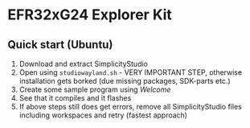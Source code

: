 # EFR32xG24 Explorer Kit 

## Quick start (Ubuntu)

1. Download and extract SimplicityStudio
1. Open using `studiowayland.sh` - VERY IMPORTANT STEP, otherwise installation gets borked (due missing packages, SDK-parts etc.)
1. Create some sample program using _Welcome_
1. See that it compiles and it flashes
1. If above steps still does get errors, remove all SimplicityStudio files including workspaces and retry (fastest approach)

